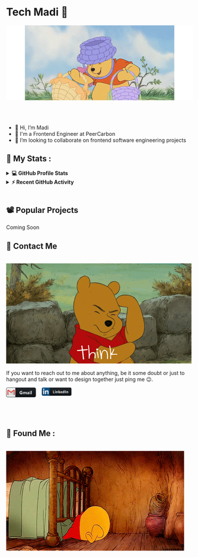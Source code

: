 # Tech Madi 👋

<div align="center">
<img hight="300" width="700" alt="GIF" align="center" src="./assets/pooh-basket.gif">
</div>

</br>
</br>
</br>


- 👋 Hi, I’m Madi
- 💼 I'm a  Frontend Engineer at PeerCarbon
- 👯 I’m looking to collaborate on frontend software engineering projects

## :art: My Stats :
<details> 
  <summary><b>💻 GitHub Profile Stats</b></summary>
  <br/>
  <p>
    <a href="https://github.com/anuraghazra/github-readme-stats"><img alt="Tech Madi's Github Stats" src="https://github-readme-stats.vercel.app/api?username=TechMadi&show_icons=true&count_private=false&theme=radical" height="192px"/></a>
<br/>
  <br/>
  </p>
<p >
    <a href="https://git.io/streak-stats"><img alt="Tech Madi's Github Streak   Stats" src="http://github-readme-streak-stats.herokuapp.com?user=TechMadi&theme=radical" height="192px"/></a>
<br/>
 <img src="https://github-readme-stats.vercel.app/api/top-langs?username=TechMadi&show_icons=true&locale=en&layout=compact&theme=radical" alt="Tech Madi" height="192px"/>
  </p>
</details>


<details>
  <summary><b>⚡ Recent GitHub Activity</b></summary>
  <br/>
   <a href="https://github.com/TechMadi"><img alt="Tech Madi's Activity Graph" src=https://github-readme-activity-graph.vercel.app/graph?username=TechMadi&theme=dracula)" /></a>
  <br/>

</details>

<br/>

## :film_projector: Popular Projects
Coming Soon

<a >
  <!-- Change the `github-readme-stats.anuraghazra1.vercel.app` to `github-readme-stats.vercel.app`  -->

[//]: # (  <img align="center" src="https://github-readme-stats.anuraghazra1.vercel.app/api/pin/?username=aastha12&repo=MDX-Food-Safety-Hackathon&theme=onedark" />)
</a>  


<a >
  <!-- Change the `github-readme-stats.anuraghazra1.vercel.app` to `github-readme-stats.vercel.app`  -->

[//]: # (  <img align="center" src="https://github-readme-stats.anuraghazra1.vercel.app/api/pin/?username=aastha12&repo=Loan_Prediction&theme=onedark" />)
</a> 


## :call_me_hand: Contact Me

<p>
 </br>

<img  alt="GIF" src="./assets/pooh-think.gif">

If you want to reach out to me about anything, be it some doubt or just to hangout and talk or want to  design together just ping me 😉.

<a href="mailto:winnieamandela@gmail.com" >
 <img align="left" alt="Gmail" width="80"  src="./assets/icons/gmail.png" style="margin-right: 1rem;" />
</a>
<a href="https://www.linkedin.com/in/TechMadi/">
  <img align="left" alt="Linkedin" width="80"  src="./assets/icons/linkedin.png" />
</br>
</br>
</br>
</a>

 </p>

</br>



## :eyes: Found Me :

<p>
 </br>

<img  alt="GIF" src="./assets/pooh-look.gif">

 </p>

